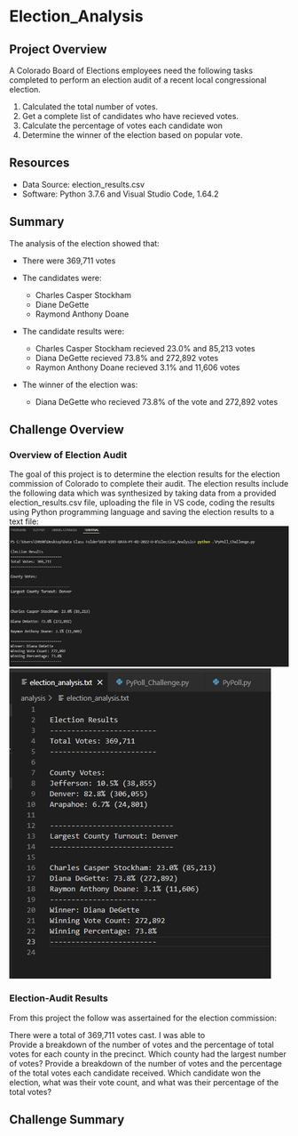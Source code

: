 # Election_Analysis

## Project Overview
A Colorado Board of Elections employees need the following tasks completed to perform an election audit of a recent local congressional election. 
1. Calculated the total number of votes.
2. Get a complete list of candidates who have recieved votes.
3. Calculate the percentage of votes each candidate won
4. Determine the winner of the election based on popular vote.

## Resources
- Data Source: election_results.csv
- Software: Python 3.7.6 and Visual Studio Code, 1.64.2

## Summary 
The analysis of the election showed that:

- There were 369,711 votes
- The candidates were:
  - Charles Casper Stockham
  - Diane DeGette
  - Raymond Anthony Doane

- The candidate results were:
  - Charles Casper Stockham recieved 23.0% and 85,213 votes
  - Diana DeGette recieved 73.8% and 272,892 votes
  - Raymon Anthony Doane recieved 3.1% and 11,606 votes

- The winner of the election was:
  - Diana DeGette who recieved 73.8% of the vote and 272,892 votes

## Challenge Overview

### Overview of Election Audit
The goal of this project is to determine the election results for the election commission of Colorado to complete their audit. The election results include the following data which was synthesized by taking data from a provided election_results.csv file, uploading the file in VS code, coding the results using Python programming language and saving the election results to a text file:
![Election_Results_Terminal](https://github.com/adecoste2/Election_Analysis/blob/main/Resources/Election%20Results%20Terminal.png?raw=true)
![Election_Results_Text_File](https://github.com/adecoste2/Election_Analysis/blob/main/Resources/Election%20Results%20txt.png?raw=true)

### Election-Audit Results
From this project the follow was assertained for the election commission:

There were a total of 369,711 votes cast. I was able to  
Provide a breakdown of the number of votes and the percentage of total votes for each county in the precinct.
Which county had the largest number of votes?
Provide a breakdown of the number of votes and the percentage of the total votes each candidate received.
Which candidate won the election, what was their vote count, and what was their percentage of the total votes?

## Challenge Summary

